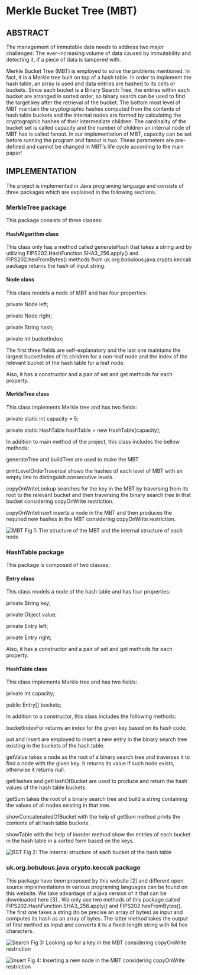 # Merkle Bucket Tree (MBT)
## ABSTRACT

The management of immutable data needs to address two major challenges: The ever-increasing volume of data caused by immutability and detecting it, if a piece of data is tampered with.

Merkle Bucket Tree (MBT) is employed to solve the problems mentioned. In fact, it is a Merkle tree built on top of a hash table. In order to implement the hash table, an array is used and data entries are hashed to its cells or buckets. Since each bucket is a Binary Search Tree, the entries within each bucket are arranged in sorted order, so binary search can be used to find the target key after the retrieval of the bucket. The bottom most level of MBT maintain the cryptographic hashes computed from the contents of hash table buckets and the internal nodes are formed by calculating the cryptographic hashes of their intermediate children. The cardinality of the bucket set is called capacity and the number of children an internal node of MBT has is called fanout. In our implementation of MBT, capacity can be set before running the program and fanout is two. These parameters are pre-defined and cannot be changed in MBT’s life cycle according to the main paper!

## IMPLEMENTATION

The project is implemented in Java programing language and consists of three packages which are explained in the following sections.

### MerkleTree package
This package consists of three classes:
#### HashAlgorithm class
This class only has a method called generateHash that takes a string and by utilizing FIPS202.HashFunction.SHA3_256.apply() and FIPS202.hexFromBytes() methods from uk.org.bobulous.java.crypto.keccak package returns the hash of input string.
#### Node class
This class models a node of MBT and has four properties:

private Node left;

private Node right;

private String hash;

private int bucketIndex;

The first three fields are self-explanatory and the last one maintains the largest bucketIndex of its children for a non-leaf node and the index of the relevant bucket of the hash table for a leaf node.

Also, it has a constructor and a pair of set and get methods for each property.

#### MerkleTree class
This class implements Merkle tree and has two fields:

private static int capacity = 5;

private static HashTable hashTable = new HashTable(capacity);

In addition to main method of the project, this class includes the bellow methods:

generateTree and buildTree are used to make the MBT.

printLevelOrderTraversal shows the hashes of each level of MBT with an empty line to distinguish consecutive levels.

copyOnWriteLookup searches for the key in the MBT by traversing from its root to the relevant bucket and then traversing the binary search tree in that bucket considering copyOnWrite restriction.

copyOnWriteInsert inserts a node in the MBT and then produces the required new hashes in the MBT considering copyOnWrite restriction.


![MBT](https://user-images.githubusercontent.com/14259973/216721589-03f0c57c-94c0-42a8-91a5-f6b87f90c002.png)
Fig 1: The structure of the MBT and the internal structure of each node

### HashTable package
This package is composed of two classes:
#### Entry class
This class models a node of the hash table and has four properties:

private String key;

private Object value;

private Entry left;

private Entry right;

Also, it has a constructor and a pair of set and get methods for each property.

#### HashTable class
This class implements Merkle tree and has two fields:

private int capacity;

public Entry[] buckets;

In addition to a constructor, this class includes the following methods:

bucketIndexFor returns an index for the given key based on its hash code.

put and insert are employed to insert a new entry in the binary search tree existing in the buckets of the hash table.

getValue takes a node as the root of a binary search tree and traverses it to find a node with the given key. It returns its value if such node exists, otherwise it returns null.

getHashes and getHashOfBucket are used to produce and return the hash values of the hash table buckets.

getSum takes the root of a binary search tree and build a string containing the values of all nodes existing in that tree.

showConcatenatedOfBucket with the help of getSum method prints the contents of all hash table buckets.

showTable with the help of inorder method show the entries of each bucket in the hash table in a sorted form based on the keys.


![BST](https://user-images.githubusercontent.com/14259973/216722963-39660378-a59b-4155-a738-9ef81513152f.png)
Fig 2: The internal structure of each bucket of the hash table

### uk.org.bobulous.java.crypto.keccak package
This package have been proposed by this website [2] and different open source implementations in various programing languages can be found on this website. We take advantage of a java version of it that can be downloaded here [3] . We only use two methods of this package called FIPS202.HashFunction.SHA3_256.apply() and FIPS202.hexFromBytes(). The first one takes a string (to be precise an array of bytes) as input and computes its hash as an array of bytes. The latter method takes the output of first method as input and converts it to a fixed-length string with 64 hex characters.


![Search](https://user-images.githubusercontent.com/14259973/216736351-f695be71-eacd-4123-a53b-d1f133db473f.png)
Fig 3: Looking up for a key in the MBT considering copyOnWrite restriction


![Insert](https://user-images.githubusercontent.com/14259973/216736545-108e8033-11f0-4fcc-838a-b3e793a0daf4.png)
Fig 4: Inserting a new node in the MBT considering copyOnWrite restriction

